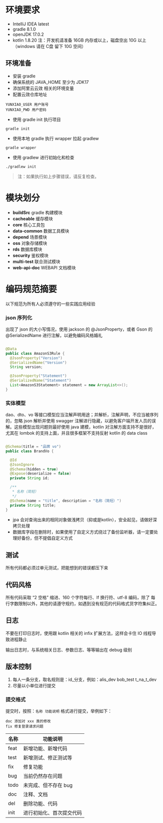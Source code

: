 # 环境要求

- IntelliJ IDEA latest
- gradle 8.1.0
- openJDK 17.0.2
- kotlin 1.8.20
  注：开发机请准备 16GB 内存或以上，磁盘空出 10G 以上（windows 请在 C盘 留下 10G
  空间）

## 环境准备

- 安装 gradle
- 确保系统的 JAVA_HOME 至少为 JDK17
- 添加阿里云云效 相关的环境变量
- 配置云效仓库地址

```text
YUNXIAO_USER 用户账号
YUNXIAO_PWD 用户密码
```

- 使用 gradle init 执行项目

```shell
gradle init
```

- 使用本地 gradle 执行 wrapper 拉起 gradlew

```shell
gradle wrapper
```

- 使用 gradlew 进行初始化和检查

```shell
./gradlew init
```

> 注：如果执行如上步骤错误，请反复检查。

# 模块划分

- **buildSrc** gradle 构建模块
- **cacheable** 缓存模块
- **core** 核心工具包
- **data-common** 数据工具模块
- **depend** 场景模块
- **oss** 对象存储模块
- **rds** 数据库模块
- **security** 鉴权模块
- **multi-test** 联合测试模块
- **web-api-doc** WEBAPI 文档模块

# 编码规范摘要

以下规范为所有人必须遵守的一些实践应用经验

### json 序列化

出现了 json 的大小写情况，使用 jackson 的 @JsonProperty，或者 Gson 的
@SerializedName 进行注解，以避免编码风格婚礼

```java

@Data
public class AmazonS3Rule {
  @JsonProperty("Version")
  @SerializedName("Version")
  String version;

  @JsonProperty("Statement")
  @SerializedName("Statement")
  List<AmazonS3Statement> statement = new ArrayList<>();
}
```

### 实体模型

dao、dto、vo 等接口模型应当注解声明用途；并解析，注解声明，不应当被序列的，忽略 json
解析并使用
swagger 注解进行隐藏，以避免客户端开发人员的误解。这些模型出现问题则最好使用
java 建模，kotlin
对注解方面支持不是很好，尤其在 lombok 的支持上面，并且很多框架不支持反射 kotlin
的 data class

```java

@Schema(title = "品牌 vo")
public class BrandVo {

  @Id
  @JsonIgnore
  @Schema(hidden = true)
  @Expose(deserialize = false)
  private String id;

  /**
   * 名称（简短）
   */
  @Schema(name = "title", description = "名称（简短）")
  private String title;
}
```

- jpa 会对查询出来的相同对象做浅拷贝（抑或是kotlin），安全起见，请做好深拷贝处理
- 数据库字段在删除时，如果使用了自定义方式绕过了备份监听器，请一定要处理好备份，但不提倡自定义方式

## 测试

所有代码都必须过单元测试，把能想到的错误都压下来

## 代码风格

所有代码采取 “2 空格” 缩进、160 个字符每行、lf 换行符、utf-8 编码，除了
每行字数限制以外，其他的请遵守规约，如遇到没有规范的代码格式货字符集纠正。

## 日志

不要在打印日志时，使用跟 kotlin 相关的 infix 扩展方法，这样会卡住 IO 线程导致进程静止

输出日志时，与系统相关日志、参数日志、等等输出在 debug 级别

## 版本控制

1. 每人一条分支，取名规则是：id_分支，例如：alis_dev bob_test t_na_t_dev
2. 尽量以小单位进行提交

### 提交格式

提交时，按照：`名称 功能说明`  格式进行提交，举例如下：

```text
doc 添加对 xxx 类的修改
fix 修复登录请求问题
```



| 名称 | 功能说明                 |
| ---- | ------------------------ |
| feat | 新增功能、新增代码       |
| test | 新增测试、修正测试等     |
| fix  | 修复功能                 |
| bug  | 当前仍然存在问题         |
| todo | 未完成、但不存在 bug     |
| doc  | 注释、文档               |
| del  | 删除功能、代码           |
| init | 进行初始化、首次提交代码 |
